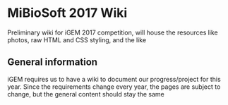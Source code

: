 # MiBioSoft 2017 Wiki
Preliminary wiki for iGEM 2017 competition, will house the resources like photos, raw HTML and CSS styling, and the like

## General information
iGEM requires us to have a wiki to document our progress/project for this year. Since the requirements change every year,
the pages are subject to change, but the general content should stay the same
